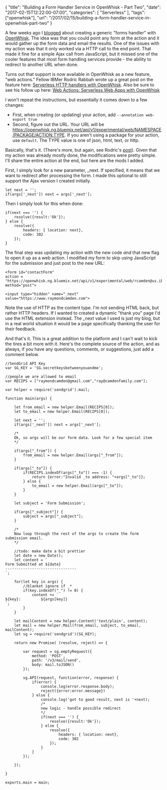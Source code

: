 
{
	"title": "Building a Form Handler Service in OpenWhisk - Part Two",
	"date": "2017-02-15T12:22:00-07:00",
	"categories": [
		"Serverless"
	],
	"tags": ["openwhisk"],
	"url": "/2017/02/15/building-a-form-handler-service-in-openwhisk-part-two"
}

A few weeks ago I [blogged](https://www.raymondcamden.com/2017/01/25/building-a-form-handler-service-in-openwhisk) about creating a generic "forms handler" with [OpenWhisk](https://developer.ibm.com/openwhisk/). The idea was that you could point any form at the action and it would gather up the form data and email the results. One of the issues with my action was that it only worked via a HTTP call to the end point. That made it fine for a simple Ajax call from JavaScript, but it missed one of the cooler features that most form handling services provide - the ability to redirect to another URL when done.

Turns out that support is now available in OpenWhisk as a new feature, "web actions." Fellow IBMer Rodric Rabbah wrote up a great post on the feature here: [Serverless HTTP handlers with OpenWhisk](https://medium.com/openwhisk/serverless-http-handlers-with-openwhisk-90a986cc7cdd#.oifkk4uxz). Also be sure to see his follow up here: [Web Actions: Serverless Web Apps with OpenWhisk](https://medium.com/openwhisk/web-actions-serverless-web-apps-with-openwhisk-f21db459f9ba#.n8ddwapgx)

I won't repeat the instructions, but essentially it comes down to a few changes:

* First, when creating (or updating) your action, add <code>--annotation web-export true</code>
* Second, figure out the URL. Your URL will be https://openwhisk.ng.bluemix.net/api/v1/experimental/web/NAMESPACE/PACKAGE/ACTION.TYPE. If you aren't using a package for your action, use <code>default</code>. The TYPE value is one of json, html, text, or http. 

Basically, that's it. (There's more, but again, see Rodric's [post](https://medium.com/openwhisk/serverless-http-handlers-with-openwhisk-90a986cc7cdd#.oifkk4uxz)). Given that my action was already mostly done, the modifications were pretty simple. I'll share the entire action at the end, but here are the mods I added.

First, I simply look for a new parameter, _next. If specified, it means that we want to redirect after processing the form. I made this optional to still support the Ajax version I created initially.

<pre><code class="language-javascript">let next = '';
if(args['_next']) next = args['_next'];
</code></pre>

Then I simply look for this when done:

<pre><code class="language-javascript">if(next === '') {
	resolve({result:'Ok'});
} else {
	resolve({
		headers: { location: next},
		code: 302
	});
}
</code></pre>

The final step was updating my action with the new code *and* that new flag to open it up as a web action. I modified my form to skip using JavaScript for the submission and just post to the new URL:

<pre><code class="language-javascript">&lt;form id="contactForm"
action = "https://openwhisk.ng.bluemix.net/api/v1/experimental/web/rcamden@us.ibm.com_My%20Space/default/sendmail.http" 
method="post"&gt;

&lt;input type="hidden" name="_next" value="https://www.raymondcamden.com"&gt;
</code></pre>

Note the use of HTTP as the content type. I'm not sending HTML back, but rather HTTP headers. If I wanted to created a dynamic "thank you" page I'd use the HTML extension instead. The _next value I used is just my blog, but in a real world situation it would be a page specifically thanking the user for their feedback.

And that's it. This is a great addition to the platform and I can't wait to kick the tires a bit more with it. Here's the complete source of the action, and as always, if you have any questions, comments, or suggestions, just add a comment below.

<pre><code class="language-javascript">&#x2F;&#x2F;SendGrid API Key
var SG_KEY = &#x27;SG.secretkeysbetweenyouandme&#x27;;

&#x2F;&#x2F;people we are allowed to email
var RECIPS = [&quot;raymondcamden@gmail.com&quot;,&quot;ray@camdenfamily.com&quot;];

var helper = require(&#x27;sendgrid&#x27;).mail;

function main(args) {

	let from_email = new helper.Email(RECIPS[0]);
	let to_email = new helper.Email(RECIPS[0]);

	let next = &#x27;&#x27;;
	if(args[&#x27;_next&#x27;]) next = args[&#x27;_next&#x27;];

	&#x2F;*
	Ok, so args will be our form data. Look for a few special item
	*&#x2F;

	if(args[&quot;_from&quot;]) {
		from_email = new helper.Email(args[&quot;_from&quot;]);
	}

	if(args[&quot;_to&quot;]) {
		if(RECIPS.indexOf(args[&quot;_to&quot;]) === -1) {
			return {error:&quot;Invalid _to address: &quot;+args[&quot;_to&quot;]};
		} else {
			to_email = new helper.Email(args[&quot;_to&quot;]);
		}
	}

	let subject = &#x27;Form Submission&#x27;;

	if(args[&quot;_subject&quot;]) {
		subject = args[&quot;_subject&quot;];
	}

	&#x2F;*
	Now loop through the rest of the args to create the form submission email.
	*&#x2F;

	&#x2F;&#x2F;todo: make date a bit prettier
	let date = new Date();
	let content = `
Form Submitted at ${date}
--------------------------------
`;

	for(let key in args) {
		&#x2F;&#x2F;blanket ignore if _*
		if(key.indexOf(&quot;_&quot;) != 0) {
			content += `
${key}:			${args[key]}
`;
		}
	}

	let mailContent = new helper.Content(&#x27;text&#x2F;plain&#x27;, content);
	let mail = new helper.Mail(from_email, subject, to_email, mailContent);
	let sg = require(&#x27;sendgrid&#x27;)(SG_KEY);

	return new Promise( (resolve, reject) =&gt; {

		var request = sg.emptyRequest({
			method: &#x27;POST&#x27;,
			path: &#x27;&#x2F;v3&#x2F;mail&#x2F;send&#x27;,
			body: mail.toJSON()
		});
		
		sg.API(request, function(error, response) {
			if(error) {
				console.log(error.response.body);
				reject({error:error.message}) 
			} else {
				console.log(&#x27;got to good result, next is &#x27;+next);
				&#x2F;*
				new logic - handle possible redirect
				*&#x2F;
				if(next === &#x27;&#x27;) {
					resolve({result:&#x27;Ok&#x27;});
				} else {
					resolve({
						headers: { location: next},
						code: 302
					});
				}
			}
		});

	});

}

exports.main = main;
</code></pre>

